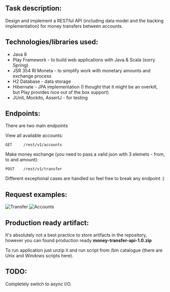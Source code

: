 ## Task description:
Design and implement a RESTful API (including data model and the backing implementation) for money
transfers between accounts.
## Technologies/libraries used:
* Java 8
* Play Framework - to build web applications with Java & Scala (sorry Spring)
* JSR 354 RI Moneta - to simplify work with monetary amounts and exchange process
* H2 Database - data storage
* Hibernate - JPA implementation (I thought that it might be an overkill, but Play provides nice out of the box support)
* JUnit, Mockito, AssertJ - for testing
## Endpoints:
There are two main endpoints

View all available accounts:
```
GET     /rest/v1/accounts  
``` 
Make money exchange (you need to pass a valid json with 3 elemets - from, to and amount):
```
POST    /rest/v1/transfer
```  
Different exceptional cases are handled so feel free to break any endpoint :)
## Request examples:
![Transfer](https://pp.userapi.com/c850536/v850536210/55d4b/117beoN7bfI.jpg)
![Accounts](https://pp.userapi.com/c850536/v850536448/54b33/mrYwu2jaGKg.jpg)
## Production ready artifact:
It's absolutely not a best practice to store artifacts in the repository, however you can found production ready **money-transfer-api-1.0.zip**

To run application just unzip it and run script from /bin catalogue (there are Unix and Windows scripts here).
## TODO:
Completely switch to async I/O.